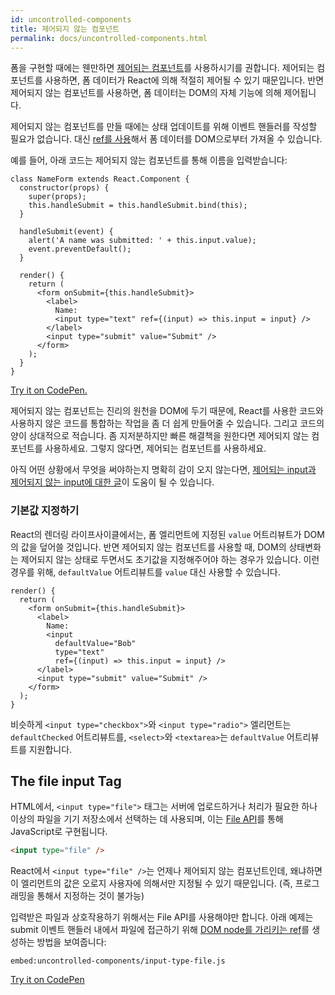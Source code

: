 ```yaml
---
id: uncontrolled-components
title: 제어되지 않는 컴포넌트
permalink: docs/uncontrolled-components.html
---
```


폼을 구현할 때에는 웬만하면 [제어되는 컴포넌트](/docs/forms.html)를 사용하시기를 권합니다. 제어되는 컴포넌트를 사용하면, 폼 데이터가 React에 의해 적절히 제어될 수 있기 때문입니다. 반면 제어되지 않는 컴포넌트를 사용하면, 폼 데이터는 DOM의 자체 기능에 의해 제어됩니다.

제어되지 않는 컴포넌트를 만들 때에는 상태 업데이트를 위해 이벤트 핸들러를 작성할 필요가 없습니다. 대신 [ref를 사용](/docs/refs-and-the-dom.html)해서 폼 데이터를 DOM으로부터 가져올 수 있습니다.

예를 들어, 아래 코드는 제어되지 않는 컴포넌트를 통해 이름을 입력받습니다:

```javascript{8,17}
class NameForm extends React.Component {
  constructor(props) {
    super(props);
    this.handleSubmit = this.handleSubmit.bind(this);
  }

  handleSubmit(event) {
    alert('A name was submitted: ' + this.input.value);
    event.preventDefault();
  }

  render() {
    return (
      <form onSubmit={this.handleSubmit}>
        <label>
          Name:
          <input type="text" ref={(input) => this.input = input} />
        </label>
        <input type="submit" value="Submit" />
      </form>
    );
  }
}
```

[Try it on CodePen.](https://codepen.io/gaearon/pen/WooRWa?editors=0010)

제어되지 않는 컴포넌트는 진리의 원천을 DOM에 두기 때문에, React를 사용한 코드와 사용하지 않은 코드를 통합하는 작업을 좀 더 쉽게 만들어줄 수 있습니다. 그리고 코드의 양이 상대적으로 적습니다. 좀 지저분하지만 빠른 해결책을 원한다면 제어되지 않는 컴포넌트를 사용하세요. 그렇지 않다면, 제어되는 컴포넌트를 사용하세요.

아직 어떤 상황에서 무엇을 써야하는지 명확히 감이 오지 않는다면, [제어되는 input과 제어되지 않는 input에 대한 글](http://goshakkk.name/controlled-vs-uncontrolled-inputs-react/)이 도움이 될 수 있습니다.

### 기본값 지정하기

React의 렌더링 라이프사이클에서는, 폼 엘리먼트에 지정된 `value` 어트리뷰트가 DOM의 값을 덮어쓸 것입니다. 반면 제어되지 않는 컴포넌트를 사용할 때, DOM의 상태변화는 제어되지 않는 상태로 두면서도 초기값을 지정해주어야 하는 경우가 있습니다. 이런 경우를 위해, `defaultValue` 어트리뷰트를 `value` 대신 사용할 수 있습니다.

```javascript{7}
render() {
  return (
    <form onSubmit={this.handleSubmit}>
      <label>
        Name:
        <input
          defaultValue="Bob"
          type="text"
          ref={(input) => this.input = input} />
      </label>
      <input type="submit" value="Submit" />
    </form>
  );
}
```

비슷하게 `<input type="checkbox">`와 `<input type="radio">` 엘리먼트는 `defaultChecked` 어트리뷰트를, `<select>`와 `<textarea>`는 `defaultValue` 어트리뷰트를 지원합니다.

## The file input Tag

HTML에서, `<input type="file">` 태그는 서버에 업로드하거나 처리가 필요한 하나 이상의 파일을 기기 저장소에서 선택하는 데 사용되며, 이는 [File API](https://developer.mozilla.org/en-US/docs/Web/API/File/Using_files_from_web_applications)를 통해 JavaScript로 구현됩니다.

```html
<input type="file" />
```

React에서 `<input type="file" />`는 언제나 제어되지 않는 컴포넌트인데, 왜냐하면 이 엘리먼트의 값은 오로지 사용자에 의해서만 지정될 수 있기 때문입니다. (즉, 프로그래밍을 통해서 지정하는 것이 불가능)

입력받은 파일과 상호작용하기 위해서는 File API를 사용해야만 합니다. 아래 예제는 submit 이벤트 핸들러 내에서 파일에 접근하기 위해 [DOM node를 가리키는 ref](/docs/refs-and-the-dom.html)를 생성하는 방법을 보여줍니다:

`embed:uncontrolled-components/input-type-file.js`

[Try it on CodePen](codepen://uncontrolled-components/input-type-file)
